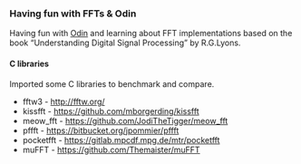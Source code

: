 ### Having fun with FFTs & Odin

Having fun with [Odin](https://odin-lang.org/) and learning about FFT implementations based on the book “Understanding Digital Signal Processing” by R.G.Lyons.



#### C libraries

Imported some C libraries to benchmark and compare.


* fftw3 - http://fftw.org/
* kissfft - https://github.com/mborgerding/kissfft
* meow_fft - https://github.com/JodiTheTigger/meow_fft
* pffft - https://bitbucket.org/jpommier/pffft
* pocketfft - https://gitlab.mpcdf.mpg.de/mtr/pocketfft
* muFFT - https://github.com/Themaister/muFFT
